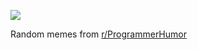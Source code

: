 ![](https://preview.redd.it/taqdcug0t5td1.png?width=320&crop=smart&auto=webp&s=3ca113e95c9f1642f94f8563edbbbb0da8c4116a)

 Random memes from [r/ProgrammerHumor](https://www.reddit.com/r/ProgrammerHumor/)
